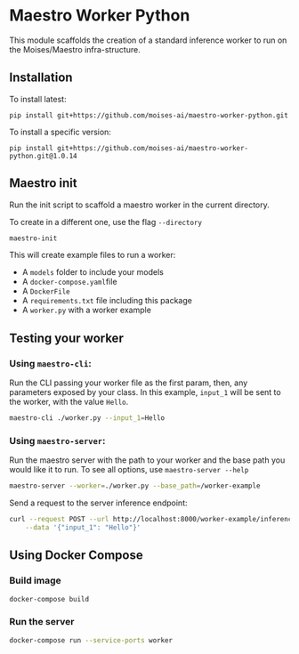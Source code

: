 # Maestro Worker Python

This module scaffolds the creation of a standard inference worker to run on the Moises/Maestro infra-structure.

## Installation
To install latest:
```
pip install git+https://github.com/moises-ai/maestro-worker-python.git
```

To install a specific version:
```
pip install git+https://github.com/moises-ai/maestro-worker-python.git@1.0.14
```

## Maestro init
Run the init script to scaffold a maestro worker in the current directory. 

To create in a different one, use the flag `--directory`

```bash
maestro-init
```

This will create example files to run a worker:
  - A `models` folder to include your models
  - A `docker-compose.yaml`file
  - A `DockerFile`
  - A `requirements.txt` file including this package
  - A `worker.py` with a worker example

## Testing your worker

### Using `maestro-cli`:

Run the CLI passing your worker file as the first param, then, any parameters exposed by your class. In this example, `input_1` will be sent to the worker, with the value `Hello`.

```bash
maestro-cli ./worker.py --input_1=Hello
```

### Using `maestro-server`:

Run the maestro server with the path to your worker and the base path you would like it to run. To see all options, use `maestro-server --help`

```bash
maestro-server --worker=./worker.py --base_path=/worker-example
```

Send a request to the server inference endpoint:

```bash
curl --request POST --url http://localhost:8000/worker-example/inference  --header 'Content-Type: application/json' \
    --data '{"input_1": "Hello"}'
```

## Using Docker Compose

### Build image
```bash
docker-compose build
```

### Run the server

```bash
docker-compose run --service-ports worker
```
